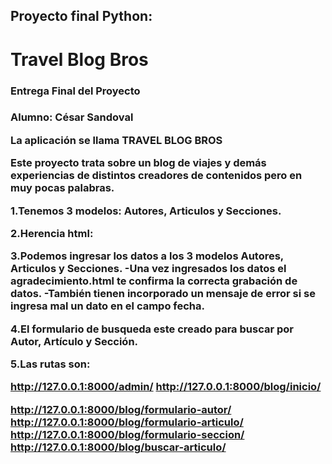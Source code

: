 <h2> Proyecto final Python: <h2>

# Travel Blog Bros

<h3>Entrega Final del Proyecto<h3>

<!-- Para visualizar el readme apretar ctrl + shift + v -->

Alumno: César Sandoval

La aplicación se llama TRAVEL BLOG BROS

Este proyecto trata sobre un blog de viajes y demás experiencias de distintos creadores de contenidos pero en muy pocas palabras.

1.Tenemos 3 modelos: Autores, Articulos y Secciones.

2.Herencia html:

3.Podemos ingresar los datos a los 3 modelos Autores, Articulos y Secciones.
-Una vez ingresados los datos el agradecimiento.html te confirma la correcta grabación de datos.
-También tienen incorporado un mensaje de error si se ingresa mal un dato en el campo fecha.

4.El formulario de busqueda este creado para buscar por Autor, Artículo y Sección.

5.Las rutas son:

http://127.0.0.1:8000/admin/
http://127.0.0.1:8000/blog/inicio/

http://127.0.0.1:8000/blog/formulario-autor/
http://127.0.0.1:8000/blog/formulario-articulo/
http://127.0.0.1:8000/blog/formulario-seccion/
http://127.0.0.1:8000/blog/buscar-articulo/

